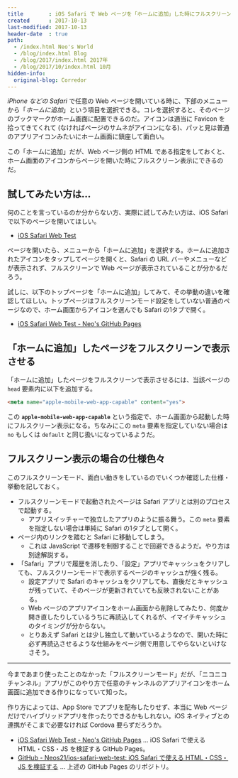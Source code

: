 ```yaml
---
title        : iOS Safari で Web ページを「ホームに追加」した時にフルスクリーン表示にする
created      : 2017-10-13
last-modified: 2017-10-13
header-date  : true
path:
  - /index.html Neo's World
  - /blog/index.html Blog
  - /blog/2017/index.html 2017年
  - /blog/2017/10/index.html 10月
hidden-info:
  original-blog: Corredor
---
```


*iPhone などの Safari* で任意の Web ページを開いている時に、下部のメニューから「*ホームに追加*」という項目を選択できる。コレを選択すると、そのページのブックマークがホーム画面に配置できるのだ。アイコンは適当に Favicon を拾ってきてくれて (なければページのサムネがアイコンになる)、パッと見は普通のアプリアイコンみたいにホーム画面に鎮座して面白い。

この「ホームに追加」だが、Web ページ側の HTML である指定をしておくと、ホーム画面のアイコンからページを開いた時にフルスクリーン表示にできるのだ。

## 試してみたい方は…

何のことを言っているのか分からない方、実際に試してみたい方は、iOS Safari で以下のページを開いてほしい。

- [iOS Safari Web Test](https://neos21.github.io/poc-ios-safari-web/capable-1.html)

ページを開いたら、メニューから「ホームに追加」を選択する。ホームに追加されたアイコンをタップしてページを開くと、Safari の URL バーやメニューなどが表示されず、フルスクリーンで Web ページが表示されていることが分かるだろう。

試しに、以下のトップページを「ホームに追加」してみて、その挙動の違いを確認してほしい。トップページはフルスクリーンモード設定をしていない普通のページなので、ホーム画面からアイコンを選んでも Safari の1タブで開く。

- [iOS Safari Web Test - Neo's GitHub Pages](https://neos21.github.io/poc-ios-safari-web/)

## 「ホームに追加」したページをフルスクリーンで表示させる

「ホームに追加」したページをフルスクリーンで表示させるには、当該ページの `head` 要素内に以下を追加する。

```html
<meta name="apple-mobile-web-app-capable" content="yes">
```

この **`apple-mobile-web-app-capable`** という指定で、ホーム画面から起動した時にフルスクリーン表示になる。ちなみにこの `meta` 要素を指定していない場合は `no` もしくは `default` と同じ扱いになっているようだ。

## フルスクリーン表示の場合の仕様色々

このフルスクリーンモード、面白い動きをしているのでいくつか確認した仕様・挙動を記しておく。

- フルスクリーンモードで起動されたページは Safari アプリとは別のプロセスで起動する。
  - アプリスイッチャーで独立したアプリのように振る舞う。この `meta` 要素を指定しない場合は単純に Safari の1タブとして開く。
- ページ内のリンクを踏むと Safari に移動してしまう。
  - これは JavaScript で遷移を制御することで回避できるようだ。やり方は別途解説する。
- 「Safari」アプリで履歴を消したり、「設定」アプリでキャッシュをクリアしても、フルスクリーンモードで表示するページのキャッシュが強く残る。
  - 設定アプリで Safari のキャッシュをクリアしても、直後だとキャッシュが残っていて、そのページが更新されていても反映されないことがある。
  - Web ページのアプリアイコンをホーム画面から削除してみたり、何度か開き直したりしているうちに再読込してくれるが、イマイチキャッシュのタイミングが分からない。
  - とりあえず Safari とは少し独立して動いているようなので、開いた時に必ず再読込させるような仕組みをページ側で用意してやらないといけなさそう。

-----

今まであまり使ったことのなかった「フルスクリーンモード」だが、「ニコニコチャンネル」アプリがこのやり方で任意のチャンネルのアプリアイコンをホーム画面に追加できる作りになっていて知った。

作り方によっては、App Store でアプリを配布したりせず、本当に Web ページだけでハイブリッドアプリを作ったりできるかもしれない。iOS ネイティブとの連携がそこまで必要なければ Cordova 要らずだろうか。

- [iOS Safari Web Test - Neo's GitHub Pages](https://neos21.github.io/poc-ios-safari-web/) … iOS Safari で使える HTML・CSS・JS を検証する GitHub Pages。
- [GitHub - Neos21/ios-safari-web-test: iOS Safari で使える HTML・CSS・JS を検証する](https://github.com/Neos21/poc-ios-safari-web) … 上述の GitHub Pages のリポジトリ。
